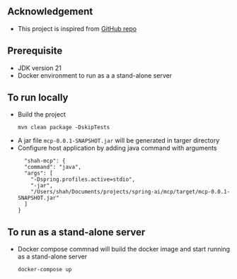 ## Acknowledgement
- This project is inspired from [GitHub repo](https://github.com/spring-projects/spring-ai-examples/tree/main/model-context-protocol/)

## Prerequisite
- JDK version 21
- Docker environment to run as a a stand-alone server

## To run locally
- Build the project
  ```
  mvn clean package -DskipTests
  ```
- A jar file `mcp-0.0.1-SNAPSHOT.jar` will be generated in targer directory
- Configure host application by adding java command with arguments
  ```
    "shah-mcp": {
    "command": "java",
    "args": [
      "-Dspring.profiles.active=stdio",
      "-jar",
      "/Users/shah/Documents/projects/spring-ai/mcp/target/mcp-0.0.1-SNAPSHOT.jar"
    ]
  }
  ```

## To run as a stand-alone server
- Docker compose commnad will build the docker image and start running as a stand-alone server
  ```
  docker-compose up
  ```
